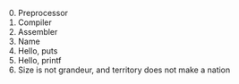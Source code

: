 0. Preprocessor
1. Compiler
2. Assembler
3. Name
4. Hello, puts
5. Hello, printf
6. Size is not grandeur, and territory does not make a nation
